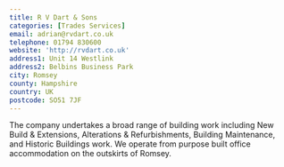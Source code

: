 ```yaml
---
title: R V Dart & Sons
categories: [Trades Services]
email: adrian@rvdart.co.uk
telephone: 01794 830600
website: 'http://rvdart.co.uk'
address1: Unit 14 Westlink
address2: Belbins Business Park
city: Romsey
county: Hampshire
country: UK
postcode: SO51 7JF
---
```

The company undertakes a broad range of building work including New Build & Extensions, Alterations & Refurbishments, Building Maintenance, and Historic Buildings work. We operate from purpose built office accommodation on the outskirts of Romsey.


